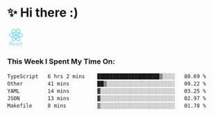 <h1 align="left">✨ Hi there :)</h1>

  <a href="https://reactjs.org/" target="_blank" rel="noreferrer">   
    <img src="https://raw.githubusercontent.com/devicons/devicon/master/icons/react/react-original-wordmark.svg" alt="react" width="40"     
    height="40"/></a>
 
<h3 align="left">This Week I Spent My Time On:</h3>
<!--START_SECTION:waka-->

```txt
TypeScript   6 hrs 2 mins    ████████████████████▒░░░░   80.69 %
Other        41 mins         ██▒░░░░░░░░░░░░░░░░░░░░░░   09.22 %
YAML         14 mins         ▓░░░░░░░░░░░░░░░░░░░░░░░░   03.25 %
JSON         13 mins         ▓░░░░░░░░░░░░░░░░░░░░░░░░   02.97 %
Makefile     8 mins          ▒░░░░░░░░░░░░░░░░░░░░░░░░   01.78 %
```

<!--END_SECTION:waka-->

